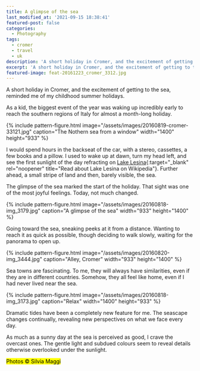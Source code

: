 ```yaml
---
title: A glimpse of the sea
last_modified_at: '2021-09-15 18:38:41'
featured-post: false
categories:
  - Photography
tags:
  - cromer
  - travel
  - uk
description: 'A short holiday in Cromer, and the excitement of getting to the sea, reminded me of my childhood summer holidays.'
excerpt: 'A short holiday in Cromer, and the excitement of getting to the sea, reminded me of my childhood summer holidays.'
featured-image: feat-20161223_cromer_3312.jpg
---
```

<p class="lead">A short holiday in Cromer, and the excitement of getting to the sea, reminded me of my childhood summer holidays.</p>

As a kid, the biggest event of the year was waking up incredibly early to reach the southern regions of Italy for almost a month-long holiday.

{% include pattern-figure.html image="/assets/images/20160819-cromer-33121.jpg" caption="The Nothern sea from a window" width="1400" height="933" %}

I would spend hours in the backseat of the car, with a stereo, cassettes, a few books and a pillow. I used to wake up at dawn, turn my head left, and see the first sunlight of the day refracting on [Lake Lesina](https://en.wikipedia.org/wiki/Lake_Lesina){:target="_blank" rel="noopener" title="Read about Lake Lesina on Wikipedia"}. Further ahead, a small stripe of land and then, barely visible, the sea.

The glimpse of the sea marked the start of the holiday. That sight was one of the most joyful feelings. Today, not much changed.

{% include pattern-figure.html image="/assets/images/20160818-img_3179.jpg" caption="A glimpse of the sea" width="933" height="1400" %}

Going toward the sea, sneaking peeks at it from a distance. Wanting to reach it as quick as possible, though deciding to walk slowly, waiting for the panorama to open up.

{% include pattern-figure.html image="/assets/images/20160820-img_3444.jpg" caption="Alley, Cromer" width="933" height="1400" %}

Sea towns are fascinating. To me, they will always have similarities, even if they are in different countries. Somehow, they all feel like home, even if I had never lived near the sea.

{% include pattern-figure.html image="/assets/images/20160818-img_3173.jpg" caption="Relax" width="1400" height="933" %}

Dramatic tides have been a completely new feature for me. The seascape changes continually, revealing new perspectives on what we face every day.

As much as a sunny day at the sea is perceived as good, I crave the overcast ones. The gentle light and subdued colours seem to reveal details otherwise overlooked under the sunlight.

<p class="detached"><mark class="smd-highlight small">Photos &copy; Silvia Maggi</mark></p>

